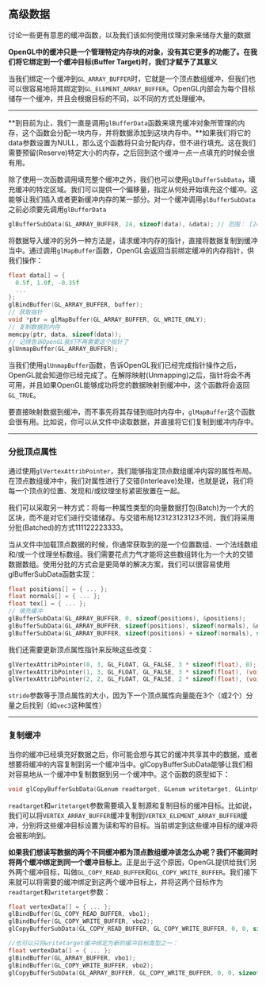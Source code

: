 <h2>高级数据</h2>

讨论一些更有意思的缓冲函数，以及我们该如何使用纹理对象来储存大量的数据

**OpenGL中的缓冲只是一个管理特定内存块的对象，没有其它更多的功能了。在我们将它绑定到一个缓冲目标(Buffer Target)时，我们才赋予了其意义**

当我们绑定一个缓冲到`GL_ARRAY_BUFFER`时，它就是一个顶点数组缓冲，但我们也可以很容易地将其绑定到`GL_ELEMENT_ARRAY_BUFFER`。OpenGL内部会为每个目标储存一个缓冲，并且会根据目标的不同，以不同的方式处理缓冲。

<hr>

**到目前为止，我们一直是调用`glBufferData`函数来填充缓冲对象所管理的内存，这个函数会分配一块内存，并将数据添加到这块内存中。**如果我们将它的data参数设置为NULL，那么这个函数将只会分配内存，但不进行填充。这在我们需要预留(Reserve)特定大小的内存，之后回到这个缓冲一点一点填充的时候会很有用。

除了使用一次函数调用填充整个缓冲之外，我们也可以使用`glBufferSubData`，填充缓冲的特定区域。我们可以提供一个偏移量，指定从何处开始填充这个缓冲。这能够让我们插入或者更新缓冲内存的某一部分。对一个缓冲调用`glBufferSubData`之前必须要先调用`glBufferData`

```cpp
glBufferSubData(GL_ARRAY_BUFFER, 24, sizeof(data), &data); // 范围： [24, 24 + sizeof(data)]
```

将数据导入缓冲的另外一种方法是，请求缓冲内存的指针，直接将数据复制到缓冲当中。通过调用`glMapBuffer`函数，OpenGL会返回当前绑定缓冲的内存指针，供我们操作：

```cpp
float data[] = {
  0.5f, 1.0f, -0.35f
  ...
};
glBindBuffer(GL_ARRAY_BUFFER, buffer);
// 获取指针
void *ptr = glMapBuffer(GL_ARRAY_BUFFER, GL_WRITE_ONLY);
// 复制数据到内存
memcpy(ptr, data, sizeof(data));
// 记得告诉OpenGL我们不再需要这个指针了
glUnmapBuffer(GL_ARRAY_BUFFER);
```

当我们使用`glUnmapBuffer`函数，告诉OpenGL我们已经完成指针操作之后，OpenGL就会知道你已经完成了。在解除映射(Unmapping)之后，指针将会不再可用，并且如果OpenGL能够成功将您的数据映射到缓冲中，这个函数将会返回`GL_TRUE`。

要直接映射数据到缓冲，而不事先将其存储到临时内存中，`glMapBuffer`这个函数会很有用。比如说，你可以从文件中读取数据，并直接将它们复制到缓冲内存中。

<hr>

<h3>分批顶点属性</h3>

通过使用`glVertexAttribPointer`，我们能够指定顶点数组缓冲内容的属性布局。在顶点数组缓冲中，我们对属性进行了交错(Interleave)处理，也就是说，我们将每一个顶点的位置、发现和/或纹理坐标紧密放置在一起。

我们可以采取另一种方式：将每一种属性类型的向量数据打包(Batch)为一个大的区块，而不是对它们进行交错储存。与交错布局123123123123不同，我们将采用分批(Batched)的方式111122223333。

当从文件中加载顶点数据的时候，你通常获取到的是一个位置数组、一个法线数组和/或一个纹理坐标数组。我们需要花点力气才能将这些数组转化为一个大的交错数据数组。使用分批的方式会是更简单的解决方案，我们可以很容易使用glBufferSubData函数实现：

```cpp
float positions[] = { ... };
float normals[] = { ... };
float tex[] = { ... };
// 填充缓冲
glBufferSubData(GL_ARRAY_BUFFER, 0, sizeof(positions), &positions);
glBufferSubData(GL_ARRAY_BUFFER, sizeof(positions), sizeof(normals), &normals);
glBufferSubData(GL_ARRAY_BUFFER, sizeof(positions) + sizeof(normals), sizeof(tex), &tex);
```

我们还需要更新顶点属性指针来反映这些改变：

```cpp
glVertexAttribPointer(0, 3, GL_FLOAT, GL_FALSE, 3 * sizeof(float), 0);  
glVertexAttribPointer(1, 3, GL_FLOAT, GL_FALSE, 3 * sizeof(float), (void*)(sizeof(positions)));  
glVertexAttribPointer(2, 2, GL_FLOAT, GL_FALSE, 2 * sizeof(float), (void*)(sizeof(positions) + sizeof(normals)));
```

`stride`参数等于顶点属性的大小，因为下一个顶点属性向量能在3个（或2个）分量之后找到（如`vec3`这种属性）

<hr>

<h3>复制缓冲</h3>

当你的缓冲已经填充好数据之后，你可能会想与其它的缓冲共享其中的数据，或者想要将缓冲的内容复制到另一个缓冲当中。glCopyBufferSubData能够让我们相对容易地从一个缓冲中复制数据到另一个缓冲中。这个函数的原型如下：

```cpp
void glCopyBufferSubData(GLenum readtarget, GLenum writetarget, GLintptr readoffset, GLintptr writeoffset, GLsizeiptr size);
```

`readtarget`和`writetarget`参数需要填入复制源和复制目标的缓冲目标。比如说，我们可以将`VERTEX_ARRAY_BUFFER`缓冲复制到`VERTEX_ELEMENT_ARRAY_BUFFER`缓冲，分别将这些缓冲目标设置为读和写的目标。当前绑定到这些缓冲目标的缓冲将会被影响到。

**如果我们想读写数据的两个不同缓冲都为顶点数组缓冲该怎么办呢？我们不能同时将两个缓冲绑定到同一个缓冲目标上**。正是出于这个原因，OpenGL提供给我们另外两个缓冲目标，叫做`GL_COPY_READ_BUFFER`和`GL_COPY_WRITE_BUFFER`。我们接下来就可以将需要的缓冲绑定到这两个缓冲目标上，并将这两个目标作为`readtarget`和`writetarget`参数：

```cpp
float vertexData[] = { ... };
glBindBuffer(GL_COPY_READ_BUFFER, vbo1);
glBindBuffer(GL_COPY_WRITE_BUFFER, vbo2);
glCopyBufferSubData(GL_COPY_READ_BUFFER, GL_COPY_WRITE_BUFFER, 0, 0, sizeof(vertexData));

//也可以只将writetarget缓冲绑定为新的缓冲目标类型之一：
float vertexData[] = { ... };
glBindBuffer(GL_ARRAY_BUFFER, vbo1);
glBindBuffer(GL_COPY_WRITE_BUFFER, vbo2);
glCopyBufferSubData(GL_ARRAY_BUFFER, GL_COPY_WRITE_BUFFER, 0, 0, sizeof(vertexData));
```
